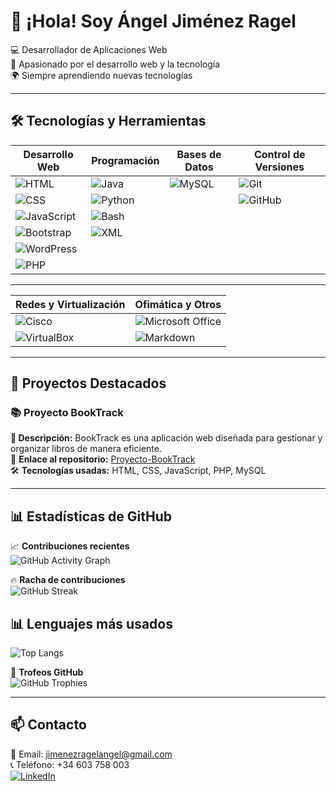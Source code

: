 # 👋 ¡Hola! Soy Ángel Jiménez Ragel  

💻 Desarrollador de Aplicaciones Web  
🚀 Apasionado por el desarrollo web y la tecnología  
🌍 Siempre aprendiendo nuevas tecnologías  

---

## 🛠️ Tecnologías y Herramientas  

| **Desarrollo Web**  | **Programación**       | **Bases de Datos**  | **Control de Versiones** |  
| ------------------- | ---------------------- | ------------------- | ------------------------ |  
| ![HTML](https://img.shields.io/badge/HTML5-E34F26?style=for-the-badge&logo=html5&logoColor=white)  | ![Java](https://img.shields.io/badge/Java-ED8B00?style=for-the-badge&logo=java&logoColor=white)   | ![MySQL](https://img.shields.io/badge/MySQL-4479A1?style=for-the-badge&logo=mysql&logoColor=white) | ![Git](https://img.shields.io/badge/Git-F05032?style=for-the-badge&logo=git&logoColor=white)  |  
| ![CSS](https://img.shields.io/badge/CSS3-1572B6?style=for-the-badge&logo=css3&logoColor=white)  | ![Python](https://img.shields.io/badge/Python-3776AB?style=for-the-badge&logo=python&logoColor=white)  |  | ![GitHub](https://img.shields.io/badge/GitHub-181717?style=for-the-badge&logo=github&logoColor=white)  |  
| ![JavaScript](https://img.shields.io/badge/JavaScript-F7DF1E?style=for-the-badge&logo=javascript&logoColor=black)  | ![Bash](https://img.shields.io/badge/Bash-4EAA25?style=for-the-badge&logo=gnu-bash&logoColor=white)  |  |  |  
| ![Bootstrap](https://img.shields.io/badge/Bootstrap-7952B3?style=for-the-badge&logo=bootstrap&logoColor=white)  | ![XML](https://img.shields.io/badge/XML-FF6600?style=for-the-badge&logo=xml&logoColor=white)  |  |  |  
| ![WordPress](https://img.shields.io/badge/WordPress-21759B?style=for-the-badge&logo=wordpress&logoColor=white)  |  |  |  |  
| ![PHP](https://img.shields.io/badge/PHP-777BB4?style=for-the-badge&logo=php&logoColor=white)  |  |  |  |  

---

| **Redes y Virtualización**  | **Ofimática y Otros**  |  
| --------------------------- | ---------------------- |  
| ![Cisco](https://img.shields.io/badge/Cisco-1BA0D7?style=for-the-badge&logo=cisco&logoColor=white)  | ![Microsoft Office](https://img.shields.io/badge/Microsoft_Office-D83B01?style=for-the-badge&logo=microsoft-office&logoColor=white)  |  
| ![VirtualBox](https://img.shields.io/badge/VirtualBox-183A61?style=for-the-badge&logo=virtualbox&logoColor=white)  | ![Markdown](https://img.shields.io/badge/Markdown-000000?style=for-the-badge&logo=markdown&logoColor=white)  |  

---

## 📌 Proyectos Destacados  
### 📚 **Proyecto BookTrack**  
**📌 Descripción:** BookTrack es una aplicación web diseñada para gestionar y organizar libros de manera eficiente.  
🔗 **Enlace al repositorio:** [Proyecto-BookTrack](https://github.com/Proyecto-BookTrack/Proyecto-BookTrack)  
🛠 **Tecnologías usadas:** HTML, CSS, JavaScript, PHP, MySQL  

---

## 📊 Estadísticas de GitHub  

📈 **Contribuciones recientes**  
![GitHub Activity Graph](https://github-readme-activity-graph.vercel.app/graph?username=AngelRagel05&theme=tokyonight)  

🔥 **Racha de contribuciones**  
![GitHub Streak](https://github-readme-streak-stats.herokuapp.com/?user=AngelRagel05&theme=tokyonight&hide_border=true)  

## 📊 Lenguajes más usados
![Top Langs](https://github-readme-stats.vercel.app/api/top-langs/?username=AngelRagel05&layout=compact&theme=tokyonight)

🏅 **Trofeos GitHub**  
![GitHub Trophies](https://github-profile-trophy.vercel.app/?username=AngelRagel05&theme=tokyonight&no-bg=true)  

---

## 📫 Contacto  
📧 Email: [jimenezragelangel@gmail.com](mailto:jimenezragelangel@gmail.com)  
📞 Teléfono: +34 603 758 003  
[![LinkedIn](https://img.shields.io/badge/LinkedIn-Ángel%20Jiménez%20Ragel-blue?style=flat&logo=linkedin)](https://www.linkedin.com/in/ángel-jiménez-ragel-64941633a/)  
